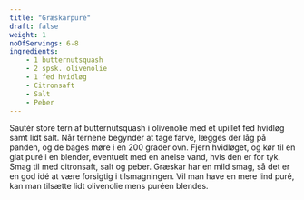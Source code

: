 ```yaml
---
title: "Græskarpuré"
draft: false
weight: 1
noOfServings: 6-8
ingredients:
	- 1 butternutsquash
	- 2 spsk. olivenolie
	- 1 fed hvidløg
	- Citronsaft
	- Salt
	- Peber
---
```


Sautér store tern af butternutsquash i olivenolie med et upillet fed
hvidløg samt lidt salt. Når ternene begynder at tage farve, lægges der
låg på panden, og de bages møre i en 200 grader ovn. Fjern hvidløget, og
kør til en glat puré i en blender, eventuelt med en anelse vand, hvis
den er for tyk. Smag til med citronsaft, salt og peber. Græskar har en
mild smag, så det er en god idé at være forsigtig i tilsmagningen. Vil
man have en mere lind puré, kan man tilsætte lidt olivenolie mens puréen
blendes.

